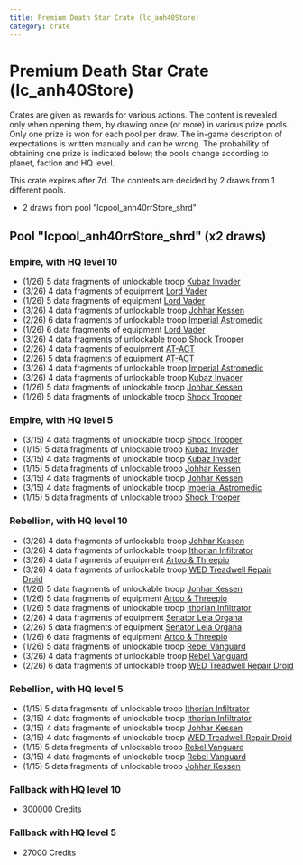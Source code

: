 ```yaml
---
title: Premium Death Star Crate (lc_anh40Store)
category: crate
---
```


# Premium Death Star Crate (lc_anh40Store)

Crates are given as rewards for various actions. The content is revealed only when opening them, by drawing once (or more) in various prize pools. Only one prize is won for each pool per draw. The in-game description of expectations is written manually and can be wrong. The probability of obtaining one prize is indicated below; the pools change according to planet, faction and HQ level.

This crate expires after 7d. The contents are decided by 2 draws from 1 different pools.
  * 2 draws from pool "lcpool_anh40rrStore_shrd"

## Pool "lcpool_anh40rrStore_shrd" (x2 draws)

### Empire, with HQ level 10

  * (1/26) 5 data fragments of unlockable troop [Kubaz Invader](KubazInvader)
  * (3/26) 4 data fragments of equipment [Lord Vader](eqpEmpireLordVader)
  * (1/26) 5 data fragments of equipment [Lord Vader](eqpEmpireLordVader)
  * (3/26) 4 data fragments of unlockable troop [Johhar Kessen](EmpireJohhar)
  * (2/26) 6 data fragments of unlockable troop [Imperial Astromedic](R5Medic)
  * (1/26) 6 data fragments of equipment [Lord Vader](eqpEmpireLordVader)
  * (3/26) 4 data fragments of unlockable troop [Shock Trooper](Shock)
  * (2/26) 4 data fragments of equipment [AT-ACT](eqpEmpireCargoGreatDane)
  * (2/26) 5 data fragments of equipment [AT-ACT](eqpEmpireCargoGreatDane)
  * (3/26) 4 data fragments of unlockable troop [Imperial Astromedic](R5Medic)
  * (3/26) 4 data fragments of unlockable troop [Kubaz Invader](KubazInvader)
  * (1/26) 5 data fragments of unlockable troop [Johhar Kessen](EmpireJohhar)
  * (1/26) 5 data fragments of unlockable troop [Shock Trooper](Shock)

### Empire, with HQ level 5

  * (3/15) 4 data fragments of unlockable troop [Shock Trooper](Shock)
  * (1/15) 5 data fragments of unlockable troop [Kubaz Invader](KubazInvader)
  * (3/15) 4 data fragments of unlockable troop [Kubaz Invader](KubazInvader)
  * (1/15) 5 data fragments of unlockable troop [Johhar Kessen](EmpireJohhar)
  * (3/15) 4 data fragments of unlockable troop [Johhar Kessen](EmpireJohhar)
  * (3/15) 4 data fragments of unlockable troop [Imperial Astromedic](R5Medic)
  * (1/15) 5 data fragments of unlockable troop [Shock Trooper](Shock)

### Rebellion, with HQ level 10

  * (3/26) 4 data fragments of unlockable troop [Johhar Kessen](RebelJohhar)
  * (3/26) 4 data fragments of unlockable troop [Ithorian Infiltrator](IthorianInfiltrator)
  * (3/26) 4 data fragments of equipment [Artoo & Threepio](eqpRebelArtoo)
  * (3/26) 4 data fragments of unlockable troop [WED Treadwell Repair Droid](Treadwell)
  * (1/26) 5 data fragments of unlockable troop [Johhar Kessen](RebelJohhar)
  * (1/26) 5 data fragments of equipment [Artoo & Threepio](eqpRebelArtoo)
  * (1/26) 5 data fragments of unlockable troop [Ithorian Infiltrator](IthorianInfiltrator)
  * (2/26) 4 data fragments of equipment [Senator Leia Organa](eqpRebelDiplomat)
  * (2/26) 5 data fragments of equipment [Senator Leia Organa](eqpRebelDiplomat)
  * (1/26) 6 data fragments of equipment [Artoo & Threepio](eqpRebelArtoo)
  * (1/26) 5 data fragments of unlockable troop [Rebel Vanguard](Vanguard)
  * (3/26) 4 data fragments of unlockable troop [Rebel Vanguard](Vanguard)
  * (2/26) 6 data fragments of unlockable troop [WED Treadwell Repair Droid](Treadwell)

### Rebellion, with HQ level 5

  * (1/15) 5 data fragments of unlockable troop [Ithorian Infiltrator](IthorianInfiltrator)
  * (3/15) 4 data fragments of unlockable troop [Ithorian Infiltrator](IthorianInfiltrator)
  * (3/15) 4 data fragments of unlockable troop [Johhar Kessen](RebelJohhar)
  * (3/15) 4 data fragments of unlockable troop [WED Treadwell Repair Droid](Treadwell)
  * (1/15) 5 data fragments of unlockable troop [Rebel Vanguard](Vanguard)
  * (3/15) 4 data fragments of unlockable troop [Rebel Vanguard](Vanguard)
  * (1/15) 5 data fragments of unlockable troop [Johhar Kessen](RebelJohhar)

### Fallback with HQ level 10

  * 300000 Credits

### Fallback with HQ level 5

  * 27000 Credits
